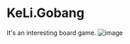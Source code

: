 # KeLi.Gobang

It's an interesting board game.
![image](https://user-images.githubusercontent.com/23723575/126529386-9cc93296-f111-46de-a08c-cf49eead2eab.png)
